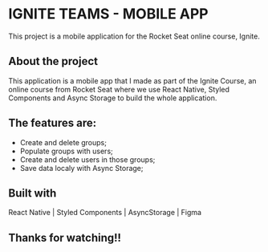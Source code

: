 # IGNITE TEAMS - MOBILE APP

This project is a mobile application for the Rocket Seat online course, Ignite.

## About the project

This application is a mobile app that I made as part of the Ignite Course, an online course from Rocket Seat where we use React Native, Styled Components and Async Storage to build the whole application.

## The features are:

- Create and delete groups;
- Populate groups with users;
- Create and delete users in those groups;
- Save data localy with Async Storage;

## Built with

React Native | Styled Components | AsyncStorage | Figma

## Thanks for watching!!
